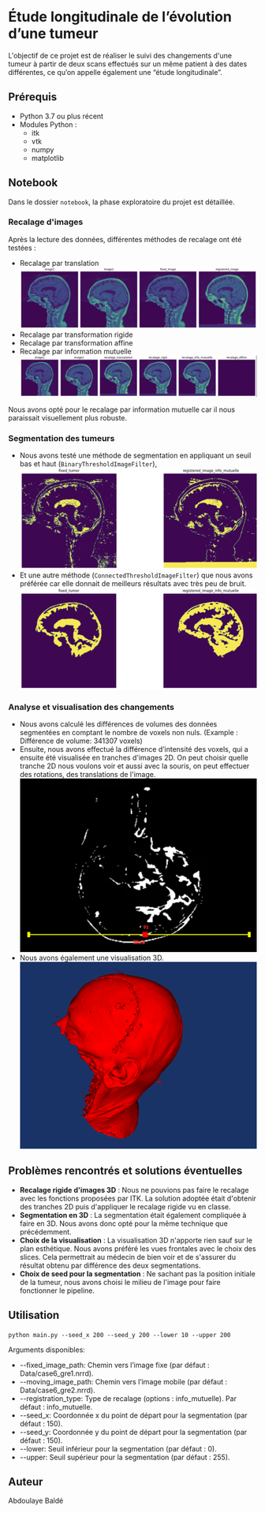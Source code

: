 # Étude longitudinale de l’évolution d’une tumeur

L'objectif de ce projet est de réaliser le suivi des changements d'une tumeur à partir de deux scans effectués sur un même patient à des dates différentes, ce qu’on appelle également une “étude longitudinale”.

## Prérequis

- Python 3.7 ou plus récent
- Modules Python :
  - itk
  - vtk
  - numpy
  - matplotlib

## Notebook

Dans le dossier `notebook`, la phase exploratoire du projet est détaillée.

### Recalage d'images

Après la lecture des données, différentes méthodes de recalage ont été testées : 
- Recalage par translation  
  ![image](images/reca_translation.png)
- Recalage par transformation rigide
- Recalage par transformation affine
- Recalage par information mutuelle  
  ![image](images/all_reca.png)

Nous avons opté pour le recalage par information mutuelle car il nous paraissait visuellement plus robuste.

### Segmentation des tumeurs

- Nous avons testé une méthode de segmentation en appliquant un seuil bas et haut (`BinaryThresholdImageFilter`),  
  ![image](images/seg1.png)  
- Et une autre méthode (`ConnectedThresholdImageFilter`) que nous avons préférée car elle donnait de meilleurs résultats avec très peu de bruit.  
  ![image](images/seg2.png)

### Analyse et visualisation des changements

- Nous avons calculé les différences de volumes des données segmentées en comptant le nombre de voxels non nuls.
  (Example : Différence de volume: 341307 voxels)
- Ensuite, nous avons effectué la différence d’intensité des voxels, qui a ensuite été visualisée en tranches d'images 2D. On peut choisir quelle tranche 2D nous voulons voir et aussi avec la souris, on peut effectuer des rotations, des translations de l'image.  
  ![image](images/vuz2.png)
- Nous avons également une visualisation 3D.  
  ![image](images/vuz1.png)

## Problèmes rencontrés et solutions éventuelles

- **Recalage rigide d'images 3D** : Nous ne pouvions pas faire le recalage avec les fonctions proposées par ITK. La solution adoptée était d'obtenir des tranches 2D puis d'appliquer le recalage rigide vu en classe.
- **Segmentation en 3D** : La segmentation était également compliquée à faire en 3D. Nous avons donc opté pour la même technique que précédemment.
- **Choix de la visualisation** : La visualisation 3D n'apporte rien sauf sur le plan esthétique. Nous avons préféré les vues frontales avec le choix des slices. Cela permettrait au médecin de bien voir et de s'assurer du résultat obtenu par différence des deux segmentations.
- **Choix de seed pour la segmentation** : Ne sachant pas la position initiale de la tumeur, nous avons choisi le milieu de l'image pour faire fonctionner le pipeline.



## Utilisation
`python main.py --seed_x 200 --seed_y 200 --lower 10 --upper 200`

Arguments disponibles:
- --fixed_image_path: Chemin vers l’image fixe (par défaut : Data/case6_gre1.nrrd).
- --moving_image_path: Chemin vers l’image mobile (par défaut : Data/case6_gre2.nrrd).
- --registration_type: Type de recalage (options : info_mutuelle). Par défaut : info_mutuelle.
- --seed_x: Coordonnée x du point de départ pour la segmentation (par défaut : 150).
- --seed_y: Coordonnée y du point de départ pour la segmentation (par défaut : 150).
- --lower: Seuil inférieur pour la segmentation (par défaut : 0).
- --upper: Seuil supérieur pour la segmentation (par défaut : 255).

## Auteur

Abdoulaye Baldé